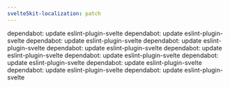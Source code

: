 ```yaml
---
svelte5kit-localization: patch
---
```


dependabot: update eslint-plugin-svelte
dependabot: update eslint-plugin-svelte
dependabot: update eslint-plugin-svelte
dependabot: update eslint-plugin-svelte
dependabot: update eslint-plugin-svelte
dependabot: update eslint-plugin-svelte
dependabot: update eslint-plugin-svelte
dependabot: update eslint-plugin-svelte
dependabot: update eslint-plugin-svelte
dependabot: update eslint-plugin-svelte
dependabot: update eslint-plugin-svelte
